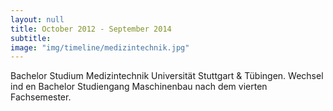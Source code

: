 ```yaml
---
layout: null
title: October 2012 - September 2014
subtitle:
image: "img/timeline/medizintechnik.jpg"
---
```

Bachelor Studium Medizintechnik Universität Stuttgart & Tübingen. Wechsel ind en Bachelor Studiengang Maschinenbau nach dem vierten Fachsemester.